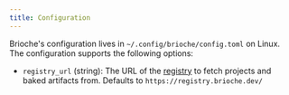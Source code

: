 ```yaml
---
title: Configuration
---
```


Brioche's configuration lives in `~/.config/brioche/config.toml` on Linux. The configuration supports the following options:

- `registry_url` (string): The URL of the [registry](/docs/core-concepts/registry) to fetch projects and baked artifacts from. Defaults to `https://registry.brioche.dev/`
